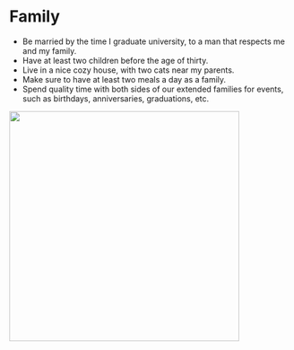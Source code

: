 # Family
- Be married by the time I graduate university, to a man that respects me and my family.
- Have at least two children before the age of thirty.
- Live in a nice cozy house, with two cats near my parents.
- Make sure to have at least two meals a day as a family.
- Spend quality time with both sides of our extended families for events, such as birthdays, anniversaries, graduations, etc.

<img src= "https://lh3.googleusercontent.com/pw/ADCreHcuvsAnyJ-mnhgTfcvAGJdL9YLNhQtORUg-kdq8o3PIm72DKJxHMjJLGGV8dy_CakbFGyrtm35v7kKtQRlJX_cy0TpdwCwwhE7gc51qVJtnjF6iOi8lKnk7Ij5bd6hMiJT4QS1cyC5wwUXpB6x0nFYXhgMzyxuvUmxBZDCyJwXYCQv7ii3syDHPOk1UL5c3gOZSXFu7Z7gaIm9RACTGV6wYd8aF_0mIPYKirEjXoOMOd5nmqOORR6MXpBJteW_Am_u-N0gikQ2SFRPFPVKN5iVbyA0UG1k3SGWxV7P2a1nRdnLGbZoEQdYS2XP0EFYXwvGf23i2xSbSKf0mjm9Eg-6E8URIQhEIGYzuukt_6yF6ahQY4wl0M97sDiKo7qBYVdH8ohzWRlgqmSMy629WJPSG_6IV8uqQicLNeOD5hGAvt7YtuEElMz8sUD50lXB_Vkg5HkSXDJJbiSVT9lf-TtAOT9_vX3LFql-XiCZ-Zu4cyuG4jAlTshYLWxbvVDhzQZ6WVkJWu7xzGybWe0u-dFH1ZSGgJI4vhBv2vYI5WuXvMLnJ0LaJ9bMnUibB8bUG1xYo8P-v0SZxbmOem3HtbixPcvmA-nv8Rhdc3vh1JnoUAxQOCeTUV3_0wai91F2ibiGekFQE2G_IBbdRftIWd9R0G94VhS3XxOyjvzTMG1TI_wtvoLTCSruoVHytffOE__aynZVTkF-odgvf_qxhv0m8dubkiXc_D-9M4LrjHztRxH2f53qKFEqvIGjJLaXeHgPV5UEN1Cb0SrxkBTgjyZdUsT4MCcbPVeu5KEHlUlvFWWykM05zeefUlpXNzhTpFwaAzRmDF_pwDYxqFBmAjUwYmbrA8_kdDle9NRGyxAEywnW7qLwHqO5KKmmp3iBZJXfzVF0Naf5JFQbx2tDWtlC3wuuCqapEdwnWVZCjPZEb4Rl4xLXFuL_QRn42PYQ=w1806-h1354-s-no-gm?authuser=0" height="410" />